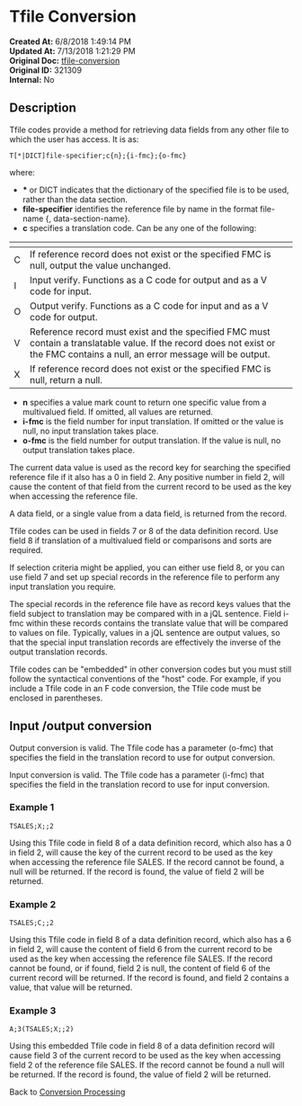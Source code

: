 # Tfile Conversion

**Created At:** 6/8/2018 1:49:14 PM  
**Updated At:** 7/13/2018 1:21:29 PM  
**Original Doc:** [tfile-conversion](https://docs.jbase.com/46351-conversion-processing/tfile-conversion)  
**Original ID:** 321309  
**Internal:** No  

## Description

Tfile codes provide a method for retrieving data fields from any other file to which the user has access. It is as:

```
T[*|DICT]file-specifier;c{n};{i-fmc};{o-fmc}
```

where:

- **\*** or DICT indicates that the dictionary of the specified file is to be used, rather than the data section.
- **file-specifier** identifies the reference file by name in the format file-name {, data-section-name}.
- **c** specifies a translation code. Can be any one of the following:

| <!----> | <!----> |
| --- | --- |
| C | If reference record does not exist or the specified FMC is null, output the value unchanged. |
| I | Input verify. Functions as a C code for output and as a V code for input. |
| O | Output verify. Functions as a C code for input and as a V code for output. |
| V | Reference record must exist and the specified FMC must contain a translatable value. If the record does not exist or the FMC contains a null, an error message will be output. |
| X | If reference record does not exist or the specified FMC is null, return a null. |

- **n** specifies a value mark count to return one specific value from a multivalued field. If omitted, all values are returned.
- **i-fmc** is the field number for input translation. If omitted or the value is null, no input translation takes place.
- **o-fmc** is the field number for output translation. If the value is null, no output translation takes place.

The current data value is used as the record key for searching the specified reference file if it also has a 0 in field 2. Any positive number in field 2, will cause the content of that field from the current record to be used as the key when accessing the reference file.

A data field, or a single value from a data field, is returned from the record.

Tfile codes can be used in fields 7 or 8 of the data definition record. Use field 8 if translation of a multivalued field or comparisons and sorts are required.

If selection criteria might be applied, you can either use field 8, or you can use field 7 and set up special records in the reference file to perform any input translation you require.

The special records in the reference file have as record keys values that the field subject to translation may be compared with in a jQL sentence. Field i-fmc within these records contains the translate value that will be compared to values on file. Typically, values in a jQL sentence are output values, so that the special input translation records are effectively the inverse of the output translation records.

Tfile codes can be "embedded" in other conversion codes but you must still follow the syntactical conventions of the "host" code. For example, if you include a Tfile code in an F code conversion, the Tfile code must be enclosed in parentheses.

## Input /output conversion

Output conversion is valid. The Tfile code has a parameter (o-fmc) that specifies the field in the translation record to use for output conversion.

Input conversion is valid. The Tfile code has a parameter (i-fmc) that specifies the field in the translation record to use for input conversion.

### Example 1

```
TSALES;X;;2
```

Using this Tfile code in field 8 of a data definition record, which also has a 0 in field 2, will cause the key of the current record to be used as the key when accessing the reference file SALES. If the record cannot be found, a null will be returned. If the record is found, the value of field 2 will be returned.

### Example 2

```
TSALES;C;;2
```

Using this Tfile code in field 8 of a data definition record, which also has a 6 in field 2, will cause the content of field 6 from the current record to be used as the key when accessing the reference file SALES. If the record cannot be found, or if found, field 2 is null, the content of field 6 of the current record will be returned. If the record is found, and field 2 contains a value, that value will be returned.

### Example 3

```
A;3(TSALES;X;;2)
```

Using this embedded Tfile code in field 8 of a data definition record will cause field 3 of the current record to be used as the key when accessing field 2 of the reference file SALES. If the record cannot be found a null will be returned. If the record is found, the value of field 2 will be returned.

Back to [Conversion Processing](./../conversion-processing)
